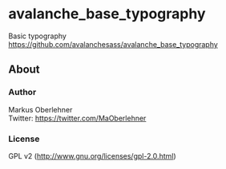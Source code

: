 # avalanche_base_typography
Basic typography  
https://github.com/avalanchesass/avalanche_base_typography

## About
### Author
Markus Oberlehner  
Twitter: https://twitter.com/MaOberlehner

### License
GPL v2 (http://www.gnu.org/licenses/gpl-2.0.html)
